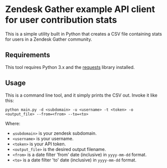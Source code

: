 # Zendesk Gather example API client for user contribution stats

This is a simple utility built in Python that creates a CSV file containing stats for users in a Zendesk Gather community.

## Requirements

This tool requires Python 3.x and the [requests](https://pypi.org/project/requests/) library installed.

## Usage

This is a command line tool, and it simply prints the CSV out. Invoke it like this:

```
python main.py -d <subdomain> -u <username> -t <token> -o <output_file> --from=<from> --to=<to>
```

Where:

 * `≤subdomain>` is your zendesk subdomain.
 * `<username>` is your username.
 * `<token>` is your API token.
 * `<output_file>` is the desired output filename.
 * `<from>` is a date filter 'from' date (inclusive) in `yyyy-mm-dd` format.
 * `<to>` is a date filter 'to' date (inclusive) in `yyyy-mm-dd` format.
